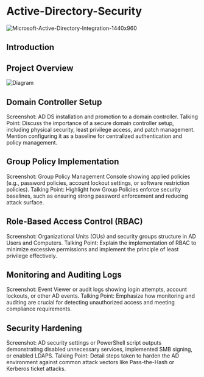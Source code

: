 # Active-Directory-Security

![Microsoft-Active-Directory-Integration-1440x960](https://github.com/user-attachments/assets/d493fd90-1d39-4e22-9d6b-7ec2151273f7)

## Introduction



## Project Overview

![Diagram ](https://github.com/user-attachments/assets/52dfd216-609b-4494-9ed2-4bae37b52018)

##  Domain Controller Setup
Screenshot: AD DS installation and promotion to a domain controller.
Talking Point: Discuss the importance of a secure domain controller setup, including physical security, least privilege access, and patch management. Mention configuring it as a baseline for centralized authentication and policy management.
## Group Policy Implementation
Screenshot: Group Policy Management Console showing applied policies (e.g., password policies, account lockout settings, or software restriction policies).
Talking Point: Highlight how Group Policies enforce security baselines, such as ensuring strong password enforcement and reducing attack surface.
##  Role-Based Access Control (RBAC)
Screenshot: Organizational Units (OUs) and security groups structure in AD Users and Computers.
Talking Point: Explain the implementation of RBAC to minimize excessive permissions and implement the principle of least privilege effectively.
##  Monitoring and Auditing Logs
Screenshot: Event Viewer or audit logs showing login attempts, account lockouts, or other AD events.
Talking Point: Emphasize how monitoring and auditing are crucial for detecting unauthorized access and meeting compliance requirements.
##  Security Hardening
Screenshot: AD security settings or PowerShell script outputs demonstrating disabled unnecessary services, implemented SMB signing, or enabled LDAPS.
Talking Point: Detail steps taken to harden the AD environment against common attack vectors like Pass-the-Hash or Kerberos ticket attacks.
